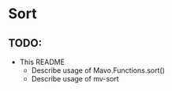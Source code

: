 # Sort

## TODO:
- This README
	- Describe usage of Mavo.Functions.sort()
	- Describe usage of mv-sort
